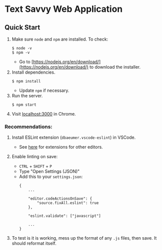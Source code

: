 # Text Savvy Web Application

## Quick Start

1. Make sure `node` and `npm` are installed. To check:
    ```
    $ node -v
    $ npm -v
    ```
    - Go to [https://nodejs.org/en/download/](https://nodejs.org/en/download/) to download the installer.
2. Install dependencies.
    ```
    $ npm install
    ```
    - Update `npm` if necessary.
3. Run the server.
    ```
    $ npm start
    ```
4. Visit [localhost:3000](http://localhost:3000) in Chrome.


### Recommendations:
1. Install ESLint extension (`dbaeumer.vscode-eslint`) in VSCode.
    - See [here](https://developer.ibm.com/articles/auto-fix-and-format-your-javascript-with-eslint/) for extensions for other editors.

2. Enable linting on save:
    - `CTRL` + `SHIFT` + `P`
    - Type "Open Settings (JSON)"
    - Add this to your `settings.json`:
        ```
        {
            ...

            "editor.codeActionsOnSave": {
                "source.fixAll.eslint": true
            },
            
            "eslint.validate": ["javascript"]

            ...
        }
        ```

3. To test is it is working, mess up the format of any `.js` files, then save. It should reformat itself.
